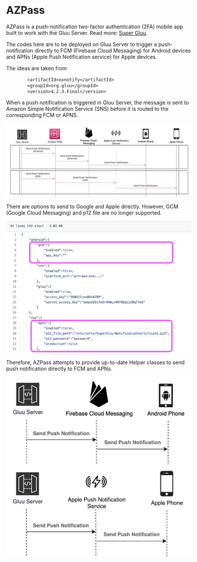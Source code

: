 # AZPass

AZPass is a push-notification two-factor authentication (2FA) mobile app built to work with the Gluu Server. Read more: <a href="https://super.gluu.org/">Super Gluu</a>.

The codes here are to be deployed on Gluu Server to trigger a push-notification directly to FCM (Firebase Cloud Messaging) for Android devices and APNs (Apple Push Notification service) for Apple devices.

The ideas are taken from 

```
		<artifactId>oxnotify</artifactId>
		<groupId>org.gluu</groupId>
		<version>4.2.3.Final</version>
```

When a push notification is triggered in Gluu Server, the message is sent to Amazon Simple Notification Service (SNS) before it is routed to the corresponding FCM or APNS.

<img src="img/super_gluu_sns.png" alt="Default Gluu Push Notification via Amazon SNS" />

There are options to send to Google and Apple directly. However, GCM (Google Cloud Messaging) and p12 file are no longer supported.

<img src="img/super_gluu_old_conf.png" alt="Gluu Push Notification configuration (old)" />

Therefore, AZPass attempts to provide up-to-date Helper classes to send push notification directly to FCM and APNs. 

<img src="img/super_gluu_fcm.png" alt="Gluu Push Notification - FCM" />

<img src="img/super_gluu_apns.png" alt="Gluu Push Notification - APNs" />
